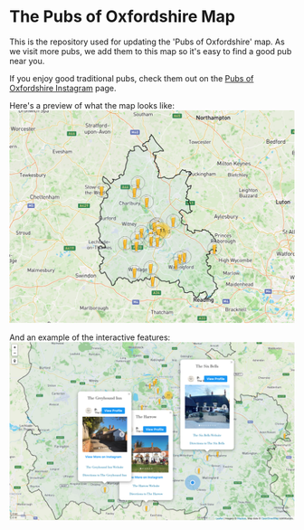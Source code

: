 # The Pubs of Oxfordshire Map
This is the repository used for updating the 'Pubs of Oxfordshire' map. As we visit more pubs, we add them to this map so it's easy to find a good pub near you.

If you enjoy good traditional pubs, check them out on the [Pubs of Oxfordshire Instagram](https://www.instagram.com/pubsofoxfordshire/) page.


Here's a preview of what the map looks like:
![alt text](./Images/Map_Preview_Image_1.png?raw=true)

And an example of the interactive features:
![alt text](./Images/Map_Preview_Image_2.png?raw=true)